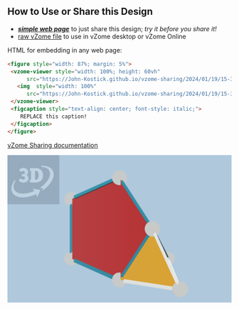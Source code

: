 
## How to Use or Share this Design

 - [***simple web page***](<https://John-Kostick.github.io/vzome-sharing/2024/01/19/15-35-48-J64-Augmented-tridiminished-icosahedron-Polygon40/>) to just share this design; *try it before you share it!*
 - [raw vZome file](<https://raw.githubusercontent.com/John-Kostick/vzome-sharing/main/2024/01/19/15-35-48-J64-Augmented-tridiminished-icosahedron-Polygon40/J64-Augmented-tridiminished-icosahedron-Polygon40.vZome>) to use in vZome desktop or vZome Online
 
 HTML for embedding in any web page:
 ```html
<figure style="width: 87%; margin: 5%">
  <vzome-viewer style="width: 100%; height: 60vh"
       src="https://John-Kostick.github.io/vzome-sharing/2024/01/19/15-35-48-J64-Augmented-tridiminished-icosahedron-Polygon40/J64-Augmented-tridiminished-icosahedron-Polygon40.vZome" >
    <img  style="width: 100%"
       src="https://John-Kostick.github.io/vzome-sharing/2024/01/19/15-35-48-J64-Augmented-tridiminished-icosahedron-Polygon40/J64-Augmented-tridiminished-icosahedron-Polygon40.png" >
  </vzome-viewer>
  <figcaption style="text-align: center; font-style: italic;">
     REPLACE this caption!
  </figcaption>
</figure>
 ```

[vZome Sharing documentation](https://vzome.github.io/vzome/sharing.html#how-it-works)

![Image](<J64-Augmented-tridiminished-icosahedron-Polygon40.png>)

